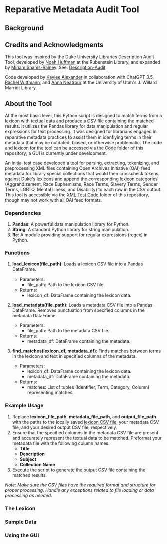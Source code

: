 # Reparative Metadata Audit Tool

## Background

## Credits and Acknowledgments
This tool was inspired by the Duke University Libraries Description Audit Tool, developed by [Noah Huffman](https://github.com/noahgh221) at the Rubenstein Library, and expanded by [Miriam Shams-Rainey](https://github.com/mshamsrainey). See: [Description-Audit](https://github.com/duke-libraries/description-audit/tree/main). 

Code developed by [Kaylee Alexander](https://github.com/kayleealexander) in collaboration with ChatGPT 3.5, [Rachel Wittmann](https://github.com/RachelJaneWittmann), and [Anna Neatrour](https://github.com/aneatrour) at the University of Utah's J. Willard Marriot Library.

## About the Tool
At the most basic level, this Python script is designed to match terms from a lexicon with textual data and produce a CSV file containing the matched results. It utilizes the Pandas library for data manipulation and regular expressions for text processing. It was designed for librarians engaged in reparative metadata practices to assist them in idenfiying terms in their metadata that may be outdated, biased, or otherwise problematic. The code and lexicon for the tool can be accessed via the [Code](https://github.com/kayleealexander/RMA-Tool/tree/main/Code) folder of this repository; a GUI is currently under development.

An initial test case developed a tool for parsing, extracting, tokenizing, and preprocessing XML files containing Open Archives Initiative (OAI) feed metadata for library special collections that would then crosscheck tokens against Duke's [lexicons](https://github.com/duke-libraries/description-audit/tree/main/lexicons) and append the corresponding lexicon categories (Aggrandizement, Race Euphemisms, Race Terms, Slavery Terms, Gender Terms, LGBTQ, Mental Illness, and Disability) to each row in the CSV output. This tool is accessible via the [XML Test Code](https://github.com/kayleealexander/RMA-Tool/tree/main/XML%20Test%20Code) folder of this repository, though may not work with all OAI feed formats. 

### Dependencies 
1. **Pandas**: A powerful data manipulation library for Python.
2. **String**: A standard Python library for string manipulation.
3. **Re**: A module providing support for regular expressions (regex) in Python.

### Functions 
1. **load_lexicon(file_path)**: Loads a lexicon CSV file into a Pandas DataFrame.
   - Parameters:
      - file_path: Path to the lexicon CSV file.
    - Returns:
      - lexicon_df: DataFrame containing the lexicon data.

2. **load_metadata(file_path)**: Loads a metadata CSV file into a Pandas DataFrame. Removes punctuation from specified columns in the metadata DataFrame.
   - Parameters:
     - file_path: Path to the metadata CSV file.
   - Returns:
     - metadata_df: DataFrame containing the metadata.

3. **find_matches(lexicon_df, metadata_df)**: Finds matches between terms in the lexicon and text in specified columns of the metadata.
   - Parameters:
     - lexicon_df: DataFrame containing the lexicon data.
     - metadata_df: DataFrame containing the metadata.
   - Returns:
     - matches: List of tuples (Identifier, Term, Category, Column) representing matches.

### Example Usage
1. Replace **lexicon_file_path**, **metadata_file_path**, and **output_file_path** with the paths to the locally saved [lexicon CSV file](https://github.com/kayleealexander/RMA-Tool/blob/main/Code/reparative-metadata_lexicon.csv), your metadata CSV file, and your desired output CSV file, respectively.
2. Ensure that the specified columns in the metadata CSV file are present and accurately represent the textual data to be matched. Preformat your metadata file with the following column names:
   - **Title**
   - **Description**
   - **Subject**
   - **Collection Name**
4. Execute the script to generate the output CSV file containing the matched results.

*Note: Make sure the CSV files have the required format and structure for proper processing. Handle any exceptions related to file loading or data processing as needed.*

### The Lexicon

### Sample Data

### Using the GUI
